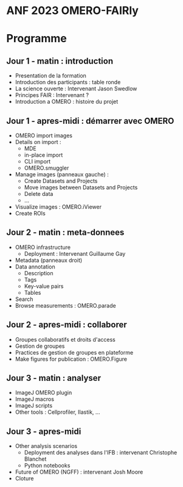 # ANF 2023 OMERO-FAIRly
# Programme

## Jour 1 - matin : introduction
- Presentation de la formation
- Introduction des participants : table ronde
- La science ouverte : Intervenant Jason Swedlow
- Principes FAIR : Intervenant ?
- Introduction a OMERO : histoire du projet

## Jour 1 - apres-midi : démarrer avec OMERO
- OMERO import images
- Details on import : 
  - MDE
  - in-place import
  - CLI import
  - OMERO.smuggler
- Manage images (panneaux gauche) :
  - Create Datasets and Projects
  - Move images between Datasets and Projects
  - Delete data
  - ...
- Visualize images : OMERO.iViewer
- Create ROIs

## Jour 2 - matin : meta-donnees
- OMERO infrastructure
  - Deployment : Intervenant Guillaume Gay
- Metadata (panneaux droit)
- Data annotation
  - Description
  - Tags
  - Key-value pairs
  - Tables
- Search
- Browse measurements : OMERO.parade

## Jour 2 - apres-midi : collaborer
- Groupes collaboratifs et droits d'access
- Gestion de groupes
- Practices de gestion de groupes en plateforme
- Make figures for publication : OMERO.Figure

## Jour 3 - matin : analyser
- ImageJ OMERO plugin
- ImageJ macros
- ImageJ scripts
- Other tools : Cellprofiler, Ilastik, ...

## Jour 3 - apres-midi
- Other analysis scenarios
  - Deployment des analyses dans l'IFB : intervenant Christophe Blanchet
  - Python notebooks
- Future of OMERO (NGFF) : intervenant Josh Moore
- Cloture
